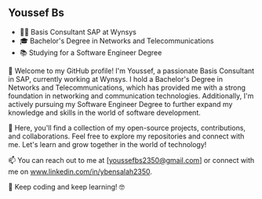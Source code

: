 ## Youssef Bs
- 👨‍💼 Basis Consultant SAP at Wynsys
- 🎓 Bachelor's Degree in Networks and Telecommunications
- 📚 Studying for a Software Engineer Degree

👋 Welcome to my GitHub profile! I'm Youssef, a passionate Basis Consultant in SAP, currently working at Wynsys. I hold a Bachelor's Degree in Networks and Telecommunications, which has provided me with a strong foundation in networking and communication technologies. Additionally, I'm actively pursuing my Software Engineer Degree to further expand my knowledge and skills in the world of software development.

🌟 Here, you'll find a collection of my open-source projects, contributions, and collaborations. Feel free to explore my repositories and connect with me. Let's learn and grow together in the world of technology!

📫 You can reach out to me at [youssefbs2350@gmail.com] or connect with me on www.linkedin.com/in/ybensalah2350.

🚀 Keep coding and keep learning! 🤓
